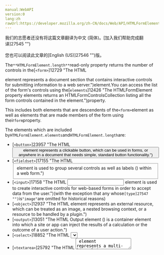 ```yaml
---
manual:WebAPI
version:0
lang:zh
rawUrl:https://developer.mozilla.org/zh-CN/docs/Web/API/HTMLFormElement/length
---
```




<bdi>我们的志愿者还没有将这篇文章翻译为<bdi>中文 (简体)</bdi>。[加入我们帮助完成翻译]27545 "")<br></br>您也可以阅读此文章的[English (US)]27546 "")版。</bdi>







The`**HTMLFormElement.length**`read-only property returns the number of controls in the[`<form>`]12729 "The HTML <form> element represents a document section that contains interactive controls for submitting information to a web server.")element.You can access the list of the form&#39;s controls using the[`elements`]12426 "The HTMLFormElement property elements returns an HTMLFormControlsCollection listing all the form controls contained in the <form> element.")property.



This includes both elements that are descendents of the`<form>`element as well as elements that are made members of the form using their`form`property.



The elements which are included by`HTMLFormElement.elements`and`HTMLFormElement.length`are:


* [`<button>`]23957 "The HTML <button> element represents a clickable button, which can be used in forms, or anywhere in a document that needs simple, standard button functionality.")
* [`<fieldset>`]17155 "The HTML <fieldset> element is used to group several controls as well as labels (<label>) within a web form.")
* [`<input>`]17158 "The HTML <input> element is used to create interactive controls for web-based forms in order to accept data from the user.")(with the exception that any whose`[type]27547 "")`is`"image"`are omitted for historical reasons)
* [`<object>`]12937 "The HTML <object> element represents an external resource, which can be treated as an image, a nested browsing context, or a resource to be handled by a plugin.")
* [`<output>`]13051 "The HTML Output element (<output>) is a container element into which a site or app can inject the results of a calculation or the outcome of a user action.")
* [`<select>`]18852 "The HTML <select> element represents a control that provides a menu of options:")
* [`<textarea>`]25792 "The HTML <textarea> element represents a multi-line plain-text editing control.")


No other elements are included in the list returned by`elements`, which makes it an excellent way to get at the elements most important when processing forms.


## Syntax<a name="Syntax"></a>

```
numControls = form.length;

```

### Value<a name="Value"></a>


The number of form controls within the`<form>`. This is the same as the number of the elements in the[`HTMLFormControlsCollection`]12424 "The HTMLFormControlsCollection interface represents a collection of HTML form control elements. ")returned by the[`elements`]12426 "The HTMLFormElement property elements returns an HTMLFormControlsCollection listing all the form controls contained in the <form> element.")property.


## Example<a name="Example"></a>

```
if (document.getElementById("form1").length > 1) {
  // more than one form control here
}
```

## Specifications<a name="Specifications"></a>

* [HTML 5, Section 4.10.3, The form Element]27548 "http://www.w3.org/TR/html5/forms.html#dom-form-length")
* [DOM Level 2: length]27549 "")



## 文档标签和贡献者
**标签：**
* [API]50 "")
* [HTML DOM]6889 "")
* [HTMLFormElement]27523 "")
* [NeedsCompatTable]6759 "")
* [NeedsSpecTable]13048 "")
* [Property]14490 "")
* [Read-only]23513 "")
* [Reference]3381 "")
* [Référence(2)]3892 "")

**此页面的贡献者：**[Sheppy]405 ""),[teoli]160 ""),[kscarfone]3900 ""),[ethertank]65 ""),[jswisher]11168 ""),[Mgjbot]296 ""),[George3]16538 ""),[Dria]13282 "")
**最后编辑者:**[Sheppy]405 ""),<time>Mar 2, 2018, 2:14:02 PM</time>


